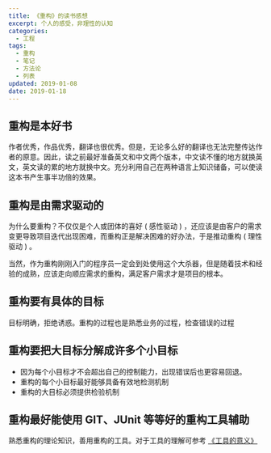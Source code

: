 ```yaml
---
title: 《重构》的读书感想
excerpt: 个人的感受，非理性的认知
categories:
  - 工程
tags:
  - 重构
  - 笔记
  - 方法论
  - 列表
updated: 2019-01-08
date: 2019-01-18
---
```


## 重构是本好书

作者优秀，作品优秀，翻译也很优秀。但是，无论多么好的翻译也无法完整传达作者的原意。因此，读之前最好准备英文和中文两个版本，中文读不懂的地方就换英文，英文读的累的地方就换中文。充分利用自己在两种语言上知识储备，可以使读这本书产生事半功倍的效果。

## 重构是由需求驱动的

为什么要重构？不仅仅是个人或团体的喜好 ( 感性驱动 ) ，还应该是由客户的需求变更导致项目迭代出现困难，而重构正是解决困难的好办法，于是推动重构 ( 理性驱动 ) 。

当然，作为重构刚刚入门的程序员一定会到处使用这个大杀器，但是随着技术和经验的成熟，应该走向顺应需求的重构，满足客户需求才是项目的根本。

## 重构要有具体的目标

目标明确，拒绝诱惑。重构的过程也是熟悉业务的过程，检查错误的过程

## 重构要把大目标分解成许多个小目标

- 因为每个小目标才不会超出自己的控制能力，出现错误后也更容易回退。
- 重构的每个小目标最好能够具备有效地检测机制
- 重构的大目标必须提供检验机制

## 重构最好能使用 GIT、JUnit 等等好的重构工具辅助

熟悉重构的理论知识，善用重构的工具。对于工具的理解可参考 [《工具的意义》](https://zhuyuanxiang.github.io/thinking/%E5%B7%A5%E5%85%B7%E7%9A%84%E6%84%8F%E4%B9%89/)

